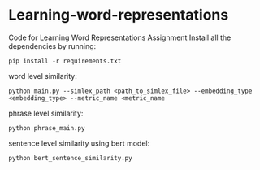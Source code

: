 # Learning-word-representations
Code for Learning Word Representations Assignment
Install all the dependencies by running: 

 ```pip install -r requirements.txt```
 
 word level similarity:
 
 ```python main.py --simlex_path <path_to_simlex_file> --embedding_type <embedding_type> --metric_name <metric_name```
 
phrase level similarity:

```python phrase_main.py```

sentence level similarity using bert model:

```python bert_sentence_similarity.py```

